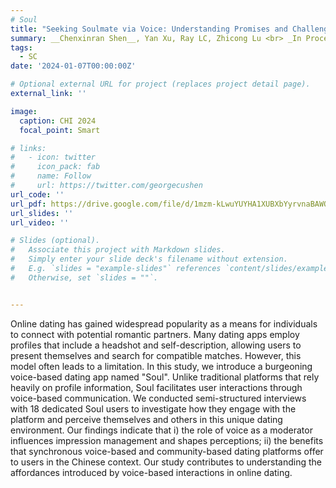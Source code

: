 ```yaml
---
# Soul
title: "Seeking Soulmate via Voice: Understanding Promises and Challenges of Online Synchronized Voice-Based Mobile Dating"
summary: __Chenxinran Shen__, Yan Xu, Ray LC, Zhicong Lu <br> _In Proceedings of the 2024 CHI Conference on Human Factors in Computing Systems 2024 _
tags:
  - SC
date: '2024-01-07T00:00:00Z'

# Optional external URL for project (replaces project detail page).
external_link: ''

image:
  caption: CHI 2024
  focal_point: Smart

# links:
#   - icon: twitter
#     icon_pack: fab
#     name: Follow
#     url: https://twitter.com/georgecushen
url_code: ''
url_pdf: https://drive.google.com/file/d/1mzm-kLwuYUYHA1XUBXbYyrvnaBAWOt4m/view?usp=sharing
url_slides: ''
url_video: ''

# Slides (optional).
#   Associate this project with Markdown slides.
#   Simply enter your slide deck's filename without extension.
#   E.g. `slides = "example-slides"` references `content/slides/example-slides.md`.
#   Otherwise, set `slides = ""`.


---
```

Online dating has gained widespread popularity as a means for individuals to connect with potential romantic partners. Many dating apps employ profiles that include a headshot and self-description, allowing users to present themselves and search for compatible matches. However, this model often leads to a limitation. In this study, we introduce a burgeoning voice-based dating app named "Soul". Unlike traditional platforms that rely heavily on profile information, Soul facilitates user interactions through voice-based communication. We conducted semi-structured interviews with 18 dedicated Soul users to investigate how they engage with the platform and perceive themselves and others in this unique dating environment. Our findings indicate that i) the role of voice as a moderator influences impression management and shapes perceptions; ii) the benefits that synchronous voice-based and community-based dating platforms offer to users in the Chinese context. Our study contributes to understanding the affordances introduced by voice-based interactions in online dating.
